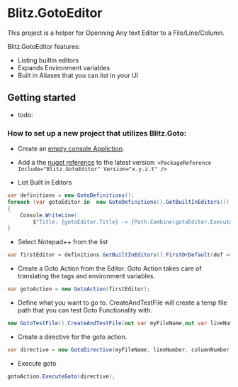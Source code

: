 
# Blitz.GotoEditor

This project is a helper for Openning Any text Editor to a File/Line/Column.

Blitz.GotoEditor features:
* Listing builtin editors
* Expands Environment variables
* Built in Aliases that you can list in your UI

## Getting started
* todo:

### How to set up a new project that utilizes Blitz.Goto:
* Create an [empty console Appliction](https://docs.avaloniaui.net/docs/getting-started).
* Add a the [nuget reference](https://www.nuget.org/packages/Avalonia.AvaloniaEdit/#versions-body-tab) to the latest version:
`<PackageReference Include="Blitz.GotoEditor" Version="x.y.z.t" />`

* List Built in Editors
```.cs
var definitions = new GotoDefinitions();
foreach (var gotoEditor in  new GotoDefinitions().GetBuiltInEditors())
{
    Console.WriteLine(
        $"Title: {gotoEditor.Title} -> {Path.Combine(gotoEditor.ExecutableWorkingDirectory, gotoEditor.Executable)} {gotoEditor.Arguments}");
}
```

* Select Notepad++ from the list
```.cs
var firstEditor = definitions.GetBuiltInEditors().FirstOrDefault(def => def.Title == "Notepad++")!;
```
* Create a Goto Action from the Editor. Goto Action takes care of translating the tags and environment variables.
```.cs
var gotoAction = new GotoAction(firstEditor);
```

* Define what you want to go to.  CreateAndTestFile will create a temp file path that you can test Goto Functionality with.
```.cs
new GotoTestFile().CreateAndTestFile(out var myFileName,out var lineNumber, out var columnNumber );
```

* Create a directive for the goto action.
```.cs
var directive = new GotoDirective(myFileName, lineNumber, columnNumber);
```

* Execute goto
```.cs
gotoAction.ExecuteGoto(directive);
```


